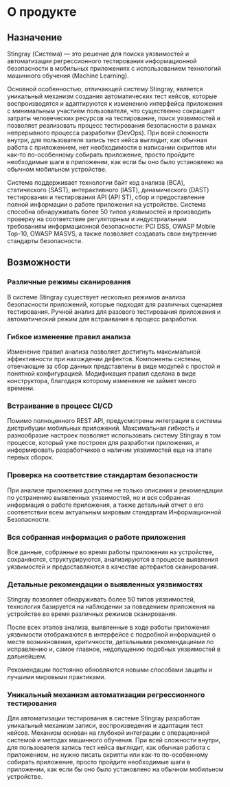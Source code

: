 # О продукте
## Назначение

Stingray (Система) — это решение для поиска уязвимостей и автоматизации регрессионного тестирования информационной безопасности в мобильных приложениях с использованием технологий машинного обучения (Machine Learning).

Основной особенностью, отличающей систему Stingray, является уникальный механизм создания автоматических тест кейсов, которые воспроизводятся и адаптируются к изменению интерфейса приложения с минимальным участием пользователя, что существенно сокращает затраты человеческих ресурсов на тестирование, поиск уязвимостей и позволяет реализовать процесс тестирования безопасности в рамках непрерывного процесса разработки (DevOps). При всей сложности внутри, для пользователя запись тест кейса выглядит, как обычная работа с приложением, нет необходимости в написании скриптов или как-то по-особенному собирать приложение, просто пройдите необходимые шаги в приложении, как если бы оно было установлено на обычном мобильном устройстве.

Система поддерживает технологии байт код анализа (BCA), статического (SAST), интерактивного (IAST), динамического (DAST) тестирования и тестирования API (API ST), сбор и предоставление полной информации о работе приложения на устройстве. 
Система способна обнаруживать более 50 типов уязвимостей и производить проверку на соответствие регуляторным и индустриальным требованиям информационной безопасности: PCI DSS, OWASP Mobile Top-10, OWASP MASVS, а также позволяет создавать свои внутренние стандарты безопасности.

## Возможности

### Различные режимы сканирования

В системе Stingray существует несколько режимов анализа безопасности приложений, которые подходят для различных сценариев тестирования. Ручной анализ для разового тестирования приложения и автоматический режим для встраивания в процесс разработки.

### Гибкое изменение правил анализа

Изменение правил анализа позволяет достигнуть максимальной эффективности при нахождении дефектов. Компоненты системы, отвечающие за сбор данных представлены в виде модулей с простой и понятной конфигурацией. Модификация правил сделана в виде конструктора, благодаря которому изменение не займет много времени. 

### Встраивание в процесс CI/CD

Помимо полноценного REST API, предусмотрены интеграции в системы дистрибуции мобильных приложений. Максимальная гибкость и разнообразие настроек позволяет использовать систему Stingray в том процессе, который уже построен для разработки приложения, и информировать разработчиков о наличии уязвимостей еще на этапе первых сборок.

### Проверка на соответствие стандартам безопасности

При анализе приложения доступны не только описания и рекомендации по устранению выявленных уязвимостей, но и вся собранная информация о работе приложения, а также детальный отчет о его соответствии всем актуальным мировым стандартам Информационной Безопасности.

### Вся собранная информация о работе приложения

Все данные, собранные во время работы приложения на устройстве, сохраняются, структурируются, анализируются в процессе выявления уязвимостей и предоставляются в качестве артефактов сканирования.

### Детальные рекомендации о выявленных уязвимостях

Stingray позволяет обнаруживать более 50 типов уязвимостей, технология базируется на наблюдении за поведением приложения на устройстве во время различных режимов сканирования.

После всех этапов анализа, выявленные в ходе работы приложения уязвимости отображаются в интерфейсе с подробной информацией о месте возникновения, критичности, детальными рекомендациями по исправлению и, самое главное, недопущению подобных уязвимостей в дальнейшем.

Рекомендации постоянно обновляются новыми способами защиты и лучшими мировыми практиками.

### Уникальный механизм автоматизации регрессионного тестирования

Для автоматизации тестирования в системе Stingray разработан уникальный механизм записи, воспроизведения и адаптации тест кейсов. Механизм основан на глубокой интеграции с операционной системой и методах машинного обучения. При всей сложности внутри, для пользователя запись тест кейса выглядит, как обычная работа с приложением, не нужно писать скрипты или как-то по-особенному собирать приложение, просто пройдите необходимые шаги в приложении, как если бы оно было установлено на обычном мобильном устройстве.